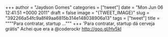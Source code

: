 
+++
author = "Jaydson Gomes"
categories = ["tweet"]
date = "Mon Jun 06 12:41:51 +0000 2011"
draft = false
image = "{TWEET_IMAGE}"
slug = "392266a54fc9a8f49aa6815b314e148038906a13"
tags = ["tweet"]
title = """"Para contratar, startup ..."""
+++
'Para contratar, startup dá cerveja grátis" Achei que era a @coderockr http://goo.gl/Hv5kI
